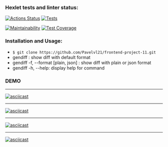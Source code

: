 ### Hexlet tests and linter status:
[![Actions Status](https://github.com/Pavelvl21/frontend-project-lvl2/workflows/hexlet-check/badge.svg)](https://github.com/Pavelvl21/frontend-project-lvl2/actions)
[![Tests](https://github.com/Pavelvl21/frontend-project-lvl2/actions/workflows/tests.yml/badge.svg)](https://github.com/Pavelvl21/frontend-project-lvl2/actions/workflows/tests.yml)
  
[![Maintainability](https://api.codeclimate.com/v1/badges/d5e094edd4f750318532/maintainability)](https://codeclimate.com/github/Pavelvl21/frontend-project-lvl2/maintainability)
[![Test Coverage](https://api.codeclimate.com/v1/badges/d5e094edd4f750318532/test_coverage)](https://codeclimate.com/github/Pavelvl21/frontend-project-lvl2/test_coverage)

### Installation and Usage:

* ```$ git clone https://github.com/Pavelvl21/frontend-project-11.git```
* gendiff <filepath1> <filepath2>: show diff with default format
* gendiff -f, --format [plain, json] <filepath1> <filepath2>: show diff with plain or json format
* gendiff -h, --help: display help for command

### DEMO
---
[![asciicast](https://asciinema.org/a/9ztk7A5KhcVdCCe9rtJnzpFza.svg)](https://asciinema.org/a/9ztk7A5KhcVdCCe9rtJnzpFza)


---
[![asciicast](https://asciinema.org/a/av6R63SYM0zeYaJhA4EuMEtvB.svg)](https://asciinema.org/a/av6R63SYM0zeYaJhA4EuMEtvB)


---
[![asciicast](https://asciinema.org/a/2KdLG4nbLLUP9ZTNWZF7QGslJ.svg)](https://asciinema.org/a/2KdLG4nbLLUP9ZTNWZF7QGslJ)


---
[![asciicast](https://asciinema.org/a/KSGjiBzQqaSBAlXbvgHnQ0KPn.svg)](https://asciinema.org/a/KSGjiBzQqaSBAlXbvgHnQ0KPn)
